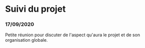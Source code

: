 # Suivi du projet

### 17/09/2020
Petite réunion pour discuter de l'aspect qu'aura le projet et de son organisation globale.
